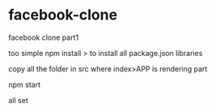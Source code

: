 # facebook-clone
facebook clone part1


too simple  npm install > to install all package.json libraries 

copy all the folder in src where index>APP is rendering part 


npm start 

all set 
